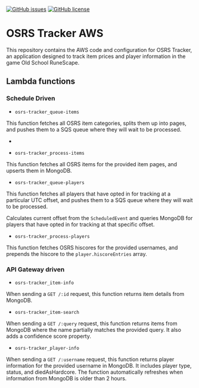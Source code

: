 [![GitHub issues](https://img.shields.io/github/issues/osrs-tracker/osrs-tracker-aws.svg)](https://github.com/osrs-tracker/osrs-tracker-aws/issues)
[![GitHub license](https://img.shields.io/github/license/osrs-tracker/osrs-tracker-aws.svg)](https://github.com/osrs-tracker/osrs-tracker-aws/blob/master/LICENSE)

# OSRS Tracker AWS

This repository contains the AWS code and configuration for OSRS Tracker, an application designed to track item prices
and player information in the game Old School RuneScape.

## Lambda functions

### Schedule Driven

- `osrs-tracker_queue-items`

This function fetches all OSRS item categories, splits them up into pages, and pushes them to a SQS queue where they
will wait to be processed.

-

* `osrs-tracker_process-items`

This function fetches all OSRS items for the provided item pages, and upserts them in MongoDB.

- `osrs-tracker_queue-players`

This function fetches all players that have opted in for tracking at a particular UTC offset, and pushes them to a SQS
queue where they will wait to be processed.

Calculates current offset from the `ScheduledEvent` and queries MongoDB for players that have opted in for tracking at
that specific offset.

- `osrs-tracker_process-players`

This function fetches OSRS hiscores for the provided usernames, and prepends the hiscore to the `player.hiscoreEntries`
array.

### API Gateway driven

- `osrs-tracker_item-info`

When sending a `GET /:id` request, this function returns item details from MongoDB.

- `osrs-tracker_item-search`

When sending a `GET /:query` request, this function returns items from MongoDB where the name partially matches the
provided query. It also adds a confidence score property.

- `osrs-tracker_player-info`

When sending a `GET /:username` request, this function returns player information for the provided username in MongoDB.
It includes player type, status, and diedAsHardcore. The function automatically refreshes when information from MongoDB
is older than 2 hours.
